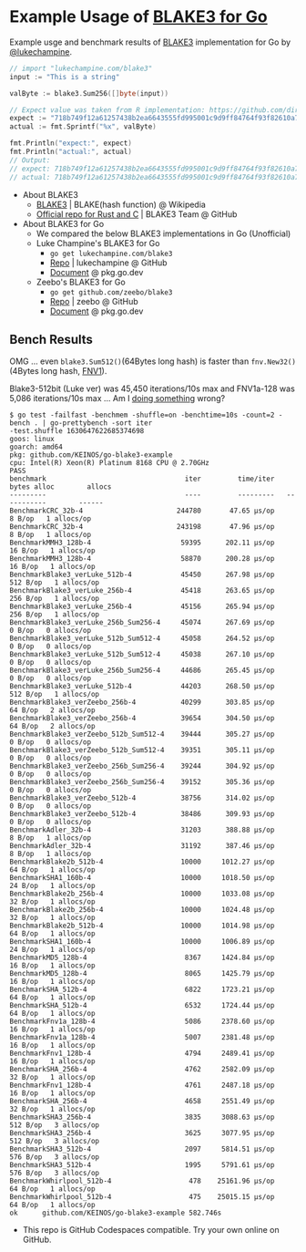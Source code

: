 # Example Usage of [BLAKE3 for Go](https://github.com/lukechampine/blake3)

Example usge and benchmark results of [BLAKE3](https://en.wikipedia.org/wiki/BLAKE_(hash_function)#BLAKE3) implementation for Go by [@lukechampine](https://github.com/lukechampine/blake3).

```go
// import "lukechampine.com/blake3"
input := "This is a string"

valByte := blake3.Sum256([]byte(input))

// Expect value was taken from R implementation: https://github.com/dirkschumacher/blake3
expect := "718b749f12a61257438b2ea6643555fd995001c9d9ff84764f93f82610a780f2"
actual := fmt.Sprintf("%x", valByte)

fmt.Println("expect:", expect)
fmt.Println("actual:", actual)
// Output:
// expect: 718b749f12a61257438b2ea6643555fd995001c9d9ff84764f93f82610a780f2
// actual: 718b749f12a61257438b2ea6643555fd995001c9d9ff84764f93f82610a780f2
```

- About BLAKE3
    - [BLAKE3](https://en.wikipedia.org/wiki/BLAKE_(hash_function)#BLAKE3) | BLAKE(hash function) @ Wikipedia
    - [Official repo for Rust and C](https://github.com/BLAKE3-team/BLAKE3) | BLAKE3 Team @ GitHub
- About BLAKE3 for Go
    - We compared the below BLAKE3 implementations in Go (Unofficial)
    - Luke Champine's BLAKE3 for Go
        - `go get lukechampine.com/blake3`
        - [Repo](https://github.com/lukechampine/blake3) | lukechampine @ GitHub
        - [Document](https://pkg.go.dev/lukechampine.com/blake3) @ pkg.go.dev
    - Zeebo's BLAKE3 for Go
        - `go get github.com/zeebo/blake3`
        - [Repo](https://github.com/zeebo/blake3) | zeebo @ GitHub
        - [Document](https://pkg.go.dev/github.com/zeebo/blake3) @ pkg.go.dev

## Bench Results

OMG ... even `blake3.Sum512()`(64Bytes long hash) is faster than `fnv.New32()`(4Bytes long hash, [FNV1](https://en.wikipedia.org/wiki/Fowler%E2%80%93Noll%E2%80%93Vo_hash_function)).

Blake3-512bit (Luke ver) was 45,450 iterations/10s max and FNV1a-128 was 5,086 iterations/10s max ... Am I [doing something](./benchmark_test.go) wrong?

```shellsession
$ go test -failfast -benchmem -shuffle=on -benchtime=10s -count=2 -bench . | go-prettybench -sort iter
-test.shuffle 1630647622685374698
goos: linux
goarch: amd64
pkg: github.com/KEINOS/go-blake3-example
cpu: Intel(R) Xeon(R) Platinum 8168 CPU @ 2.70GHz
PASS
benchmark                                  iter         time/iter   bytes alloc        allocs
---------                                  ----         ---------   -----------        ------
BenchmarkCRC_32b-4                       244780       47.65 μs/op        8 B/op   1 allocs/op
BenchmarkCRC_32b-4                       243198       47.96 μs/op        8 B/op   1 allocs/op
BenchmarkMMH3_128b-4                      59395      202.11 μs/op       16 B/op   1 allocs/op
BenchmarkMMH3_128b-4                      58870      200.28 μs/op       16 B/op   1 allocs/op
BenchmarkBlake3_verLuke_512b-4            45450      267.98 μs/op      512 B/op   1 allocs/op
BenchmarkBlake3_verLuke_256b-4            45418      263.65 μs/op      256 B/op   1 allocs/op
BenchmarkBlake3_verLuke_256b-4            45156      265.94 μs/op      256 B/op   1 allocs/op
BenchmarkBlake3_verLuke_256b_Sum256-4     45074      267.69 μs/op        0 B/op   0 allocs/op
BenchmarkBlake3_verLuke_512b_Sum512-4     45058      264.52 μs/op        0 B/op   0 allocs/op
BenchmarkBlake3_verLuke_512b_Sum512-4     45038      267.10 μs/op        0 B/op   0 allocs/op
BenchmarkBlake3_verLuke_256b_Sum256-4     44686      265.45 μs/op        0 B/op   0 allocs/op
BenchmarkBlake3_verLuke_512b-4            44203      268.50 μs/op      512 B/op   1 allocs/op
BenchmarkBlake3_verZeebo_256b-4           40299      303.85 μs/op       64 B/op   2 allocs/op
BenchmarkBlake3_verZeebo_256b-4           39654      304.50 μs/op       64 B/op   2 allocs/op
BenchmarkBlake3_verZeebo_512b_Sum512-4    39444      305.27 μs/op        0 B/op   0 allocs/op
BenchmarkBlake3_verZeebo_512b_Sum512-4    39351      305.11 μs/op        0 B/op   0 allocs/op
BenchmarkBlake3_verZeebo_256b_Sum256-4    39244      304.92 μs/op        0 B/op   0 allocs/op
BenchmarkBlake3_verZeebo_256b_Sum256-4    39152      305.36 μs/op        0 B/op   0 allocs/op
BenchmarkBlake3_verZeebo_512b-4           38756      314.02 μs/op        0 B/op   0 allocs/op
BenchmarkBlake3_verZeebo_512b-4           38486      309.93 μs/op        0 B/op   0 allocs/op
BenchmarkAdler_32b-4                      31203      388.88 μs/op        8 B/op   1 allocs/op
BenchmarkAdler_32b-4                      31192      387.46 μs/op        8 B/op   1 allocs/op
BenchmarkBlake2b_512b-4                   10000     1012.27 μs/op       64 B/op   1 allocs/op
BenchmarkSHA1_160b-4                      10000     1018.50 μs/op       24 B/op   1 allocs/op
BenchmarkBlake2b_256b-4                   10000     1033.08 μs/op       32 B/op   1 allocs/op
BenchmarkBlake2b_256b-4                   10000     1024.48 μs/op       32 B/op   1 allocs/op
BenchmarkBlake2b_512b-4                   10000     1014.98 μs/op       64 B/op   1 allocs/op
BenchmarkSHA1_160b-4                      10000     1006.89 μs/op       24 B/op   1 allocs/op
BenchmarkMD5_128b-4                        8367     1424.84 μs/op       16 B/op   1 allocs/op
BenchmarkMD5_128b-4                        8065     1425.79 μs/op       16 B/op   1 allocs/op
BenchmarkSHA_512b-4                        6822     1723.21 μs/op       64 B/op   1 allocs/op
BenchmarkSHA_512b-4                        6532     1724.44 μs/op       64 B/op   1 allocs/op
BenchmarkFnv1a_128b-4                      5086     2378.60 μs/op       16 B/op   1 allocs/op
BenchmarkFnv1a_128b-4                      5007     2381.48 μs/op       16 B/op   1 allocs/op
BenchmarkFnv1_128b-4                       4794     2489.41 μs/op       16 B/op   1 allocs/op
BenchmarkSHA_256b-4                        4762     2582.09 μs/op       32 B/op   1 allocs/op
BenchmarkFnv1_128b-4                       4761     2487.18 μs/op       16 B/op   1 allocs/op
BenchmarkSHA_256b-4                        4658     2551.49 μs/op       32 B/op   1 allocs/op
BenchmarkSHA3_256b-4                       3835     3088.63 μs/op      512 B/op   3 allocs/op
BenchmarkSHA3_256b-4                       3625     3077.95 μs/op      512 B/op   3 allocs/op
BenchmarkSHA3_512b-4                       2097     5814.51 μs/op      576 B/op   3 allocs/op
BenchmarkSHA3_512b-4                       1995     5791.61 μs/op      576 B/op   3 allocs/op
BenchmarkWhirlpool_512b-4                   478    25161.96 μs/op       64 B/op   1 allocs/op
BenchmarkWhirlpool_512b-4                   475    25015.15 μs/op       64 B/op   1 allocs/op
ok  	github.com/KEINOS/go-blake3-example	582.746s
```

- This repo is GitHub Codespaces compatible. Try your own online on GitHub.
